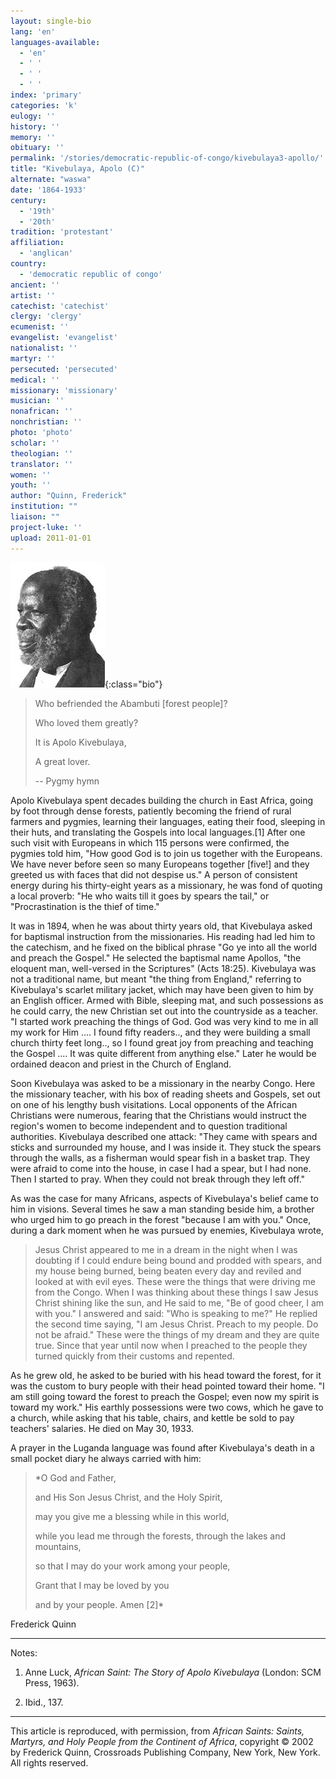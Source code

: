 ```yaml
---
layout: single-bio
lang: 'en'
languages-available:
  - 'en'
  - ' '
  - ' '
  - ' '
index: 'primary'
categories: 'k'
eulogy: ''
history: ''
memory: ''
obituary: ''
permalink: '/stories/democratic-republic-of-congo/kivebulaya3-apollo/'
title: "Kivebulaya, Apolo (C)"
alternate: "waswa"
date: '1864-1933'
century:
  - '19th'
  - '20th'
tradition: 'protestant'
affiliation:
  - 'anglican'
country:
  - 'democratic republic of congo'
ancient: ''
artist: ''
catechist: 'catechist'
clergy: 'clergy'
ecumenist: ''
evangelist: 'evangelist'
nationalist: ''
martyr: ''
persecuted: 'persecuted'
medical: ''
missionary: 'missionary'
musician: ''
nonafrican: ''
nonchristian: ''
photo: 'photo'
scholar: ''
theologian: ''
translator: ''
women: ''
youth: ''
author: "Quinn, Frederick"
institution: ""
liaison: ""
project-luke: ''
upload: 2011-01-01
---
```


![Apolo Kivebulaya](/images/bio-pics/demrepcongo/kivebulaya3-apollo/Apolo.jpg){:class="bio"}

> Who befriended the Abambuti [forest people]?
>
> Who loved them greatly?
>
> It is Apolo Kivebulaya,
>
> A great lover.
>
> -- Pygmy hymn

Apolo Kivebulaya spent decades building the church in East Africa, going by foot through dense forests, patiently becoming the friend of rural farmers and pygmies, learning their languages, eating their food, sleeping in their huts, and translating the Gospels into local languages.[1] After one such visit with Europeans in which 115 persons were confirmed, the pygmies told him, "How good God is to join us together with the Europeans. We have never before seen so many Europeans together [five!] and they greeted us with faces that did not despise us." A person of consistent energy during his thirty-eight years as a missionary, he was fond of quoting a local proverb: "He who waits till it goes by spears the tail," or "Procrastination is the thief of time."

It was in 1894, when he was about thirty years old, that Kivebulaya asked for baptismal instruction from the missionaries. His reading had led him to the catechism, and he fixed on the biblical phrase "Go ye into all the world and preach the Gospel." He selected the baptismal name Apollos, "the eloquent man, well-versed in the Scriptures" (Acts 18:25). Kivebulaya was not a traditional name, but meant "the thing from England," referring to Kivebulaya's scarlet military jacket, which may have been given to him by an English officer. Armed with Bible, sleeping mat, and such possessions as he could carry, the new Christian set out into the countryside as a teacher. "I started work preaching the things of God. God was very kind to me in all my work for Him .... I found fifty readers.., and they were building a small church thirty feet long.., so I found great joy from preaching and teaching the Gospel .... It was quite different from anything else." Later he would be ordained deacon and priest in the Church of England.

Soon Kivebulaya was asked to be a missionary in the nearby Congo. Here the missionary teacher, with his box of reading sheets and Gospels, set out on one of his lengthy bush visitations. Local opponents of the African Christians were numerous, fearing that the Christians would instruct the region's women to become independent and to question traditional authorities. Kivebulaya described one attack: "They came with spears and sticks and surrounded my house, and I was inside it. They stuck the spears through the walls, as a fisherman would spear fish in a basket trap. They were afraid to come into the house, in case I had a spear, but I had none. Then I started to pray. When they could not break through they left off."

As was the case for many Africans, aspects of Kivebulaya's belief came to him in visions. Several times he saw a man standing beside him, a brother who urged him to go preach in the forest "because I am with you." Once, during a dark moment when he was pursued by enemies, Kivebulaya wrote,

> Jesus Christ appeared to me in a dream in the night when I was doubting if I could endure being bound and prodded with spears, and my house being burned, being beaten every day and reviled and looked at with evil eyes. These were the things that were driving me from the Congo. When I was thinking about these things I saw Jesus Christ shining like the sun, and He said to me, "Be of good cheer, I am with you." I answered and said: "Who is speaking to me?" He replied the second time saying, "I am Jesus Christ. Preach to my people. Do not be afraid." These were the things of my dream and they are quite true. Since that year until now when I preached to the people they turned quickly from their customs and repented.
>

As he grew old, he asked to be buried with his head toward the forest, for it was the custom to bury people with their head pointed toward their home. "I am still going toward the forest to preach the Gospel; even now my spirit is toward my work." His earthly possessions were two cows, which he gave to a church, while asking that his table, chairs, and kettle be sold to pay teachers' salaries. He died on May 30, 1933.

A prayer in the Luganda language was found after Kivebulaya's death in a small pocket diary he always carried with him:

> *O God and Father,
>
> and His Son Jesus Christ,
> and the Holy Spirit,
>
> may you give me a blessing while in this world,
>
> while you lead me through the forests,
> through the lakes and mountains,
>
> so that I may do your work among your people,
>
> Grant that I may be loved by you
>
> and by your people. Amen [2]*

Frederick Quinn

---

Notes:

1. Anne Luck, *African Saint: The Story of Apolo Kivebulaya* (London: SCM Press, 1963).

2. Ibid., 137.

---

This article is reproduced, with permission, from *African Saints: Saints, Martyrs, and Holy People from the Continent of Africa*, copyright &copy; 2002 by Frederick Quinn, Crossroads Publishing Company, New York, New York.  All rights reserved.
